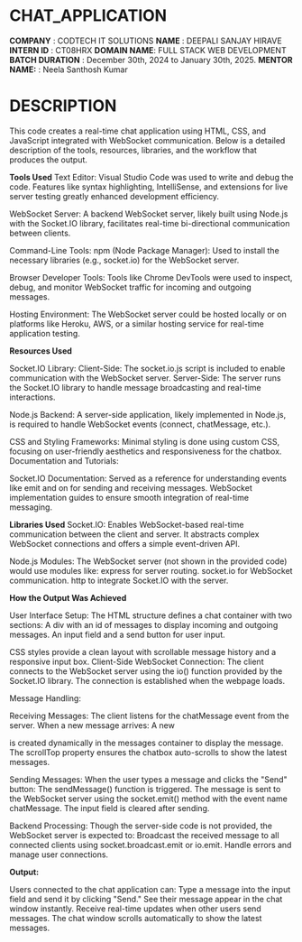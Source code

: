 # CHAT_APPLICATION
**COMPANY** : CODTECH IT SOLUTIONS
**NAME** : DEEPALI SANJAY HIRAVE
**INTERN ID** : CT08HRX
**DOMAIN NAME**: FULL STACK WEB DEVELOPMENT
**BATCH DURATION** : December 30th, 2024 to January 30th, 2025.
**MENTOR NAME:** : Neela Santhosh Kumar
# DESCRIPTION 
This code creates a real-time chat application using HTML, CSS, and JavaScript integrated with WebSocket communication. Below is a detailed description of the tools, resources, libraries, and the workflow that produces the output.

**Tools Used**
Text Editor:
Visual Studio Code was used to write and debug the code. Features like syntax highlighting, IntelliSense, and extensions for live server testing greatly enhanced development efficiency.

WebSocket Server:
A backend WebSocket server, likely built using Node.js with the Socket.IO library, facilitates real-time bi-directional communication between clients.

Command-Line Tools:
npm (Node Package Manager): Used to install the necessary libraries (e.g., socket.io) for the WebSocket server.

Browser Developer Tools:
Tools like Chrome DevTools were used to inspect, debug, and monitor WebSocket traffic for incoming and outgoing messages.

Hosting Environment:
The WebSocket server could be hosted locally or on platforms like Heroku, AWS, or a similar hosting service for real-time application testing.

**Resources Used**

Socket.IO Library:
Client-Side: The socket.io.js script is included to enable communication with the WebSocket server.
Server-Side: The server runs the Socket.IO library to handle message broadcasting and real-time interactions.

Node.js Backend:
A server-side application, likely implemented in Node.js, is required to handle WebSocket events (connect, chatMessage, etc.).

CSS and Styling Frameworks:
Minimal styling is done using custom CSS, focusing on user-friendly aesthetics and responsiveness for the chatbox.
Documentation and Tutorials:

Socket.IO Documentation: Served as a reference for understanding events like emit and on for sending and receiving messages.
WebSocket implementation guides to ensure smooth integration of real-time messaging.

**Libraries Used**
Socket.IO:
Enables WebSocket-based real-time communication between the client and server. It abstracts complex WebSocket connections and offers a simple event-driven API.

Node.js Modules:
The WebSocket server (not shown in the provided code) would use modules like:
express for server routing.
socket.io for WebSocket communication.
http to integrate Socket.IO with the server.

**How the Output Was Achieved**

User Interface Setup:
The HTML structure defines a chat container with two sections:
A div with an id of messages to display incoming and outgoing messages.
An input field and a send button for user input.

CSS styles provide a clean layout with scrollable message history and a responsive input box.
Client-Side WebSocket Connection:
The client connects to the WebSocket server using the io() function provided by the Socket.IO library.
The connection is established when the webpage loads.

Message Handling:

Receiving Messages:
The client listens for the chatMessage event from the server. When a new message arrives:
A new <div> is created dynamically in the messages container to display the message.
The scrollTop property ensures the chatbox auto-scrolls to show the latest messages.

Sending Messages:
When the user types a message and clicks the "Send" button:
The sendMessage() function is triggered.
The message is sent to the WebSocket server using the socket.emit() method with the event name chatMessage.
The input field is cleared after sending.

Backend Processing:
Though the server-side code is not provided, the WebSocket server is expected to:
Broadcast the received message to all connected clients using socket.broadcast.emit or io.emit.
Handle errors and manage user connections.

**Output:**

Users connected to the chat application can:
Type a message into the input field and send it by clicking "Send."
See their message appear in the chat window instantly.
Receive real-time updates when other users send messages.
The chat window scrolls automatically to show the latest messages.
